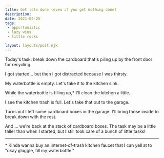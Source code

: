 ```yaml
---
title: Get lots done (even if you get nothing done)
description: 
date: 2021-04-25
tags:
 - opportunistic
 - lazy wins
 - little rocks

layout: layouts/post.njk
---
```


Today's task: break down the cardboard that's piling up by the front door for recycling.

I got started... but then I got distracted because I was thirsty.

My waterbottle is empty. Let's take it to the kitchen sink.

While the waterbottle is filling up,* I'll clean the kitchen a little.

I see the kitchen trash is full. Let's take that out to the garage.

Turns out I left some cardboard boxes in the garage. I'll bring those inside to break down with the rest.

And ... we're back at the stack of cardboard boxes. The task may be a little taller than when I started, but I still took care of a bunch of little tasks!

---

\* Kinda wanna buy an internet-of-trash kitchen faucet that I can yell at to "okay gluggle, fill my waterbottle."